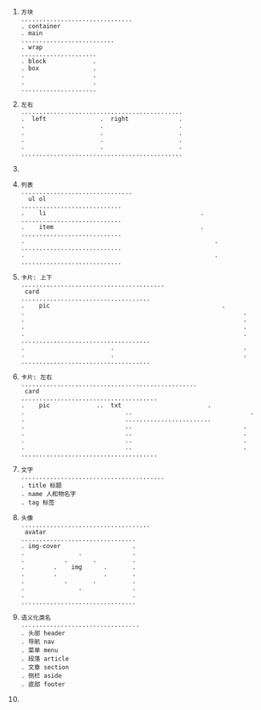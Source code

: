 1. ```
   方块
   ...............................
   . container
   . main
   ..........................
   . wrap
   .....................
   . block             .
   . box               .
   .                   .
   .                   .
   .....................
   ```

2. ```
   左右
   .............................................
   .  left               .  right              .
   .                     .                     .
   .                     .                     .
   .                     .                     .
   .                     .                     .
   .............................................
   ```

3. 

3. ```
   列表
   ...............................
     ul ol
   ............................
   .	li											 .
   ............................
   .	item										 .
   ............................
   .													 .
   ............................
   .													 .
   ............................
   ```

4. ```
   卡片: 上下
   ........................................
   	card
   ....................................
   .	pic    										       .
   .													         .
   .													         .
   .													         .
   .													         .
   ....................................
   .						.							         .
   .						.							         .
   ....................................
   ```

5. ```
   卡片: 左右
   .................................................
   	card
   ......................................
   .	pic   			..  txt    					   .
   .							..      						   .
   .							........................
   .							..						         .
   .							..						         .
   .							..						         .
   .							..						         .
   ......................................
   ```

6. ```
   文字
   ........................................
   . title 标题
   . name 人和物名字
   . tag 标签
   ```

7. ```
   头像
   ....................................
   	avatar
   ................................
   . img-cover                    .
   .               .              .
   .           .       .          .
   .        .    img      .       .
   .        .             .       .
   .           .       .          .
   .               .              .
   .                              .
   ................................
   ```

8. ```
   语义化类名
   .................................
   . 头部 header
   . 导航 nav
   . 菜单 menu
   . 段落 article
   . 文章 section
   . 侧栏 aside
   . 底部 footer

   ```

9.